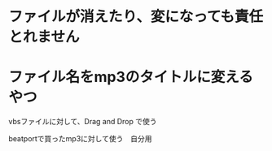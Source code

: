 # ファイルが消えたり、変になっても責任とれません

# ファイル名をmp3のタイトルに変えるやつ
vbsファイルに対して、Drag and Drop で使う

beatportで買ったmp3に対して使う　自分用
